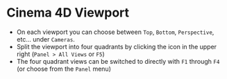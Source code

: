 # Cinema 4D Viewport

- On each viewport you can choose between `Top`, `Bottom`, `Perspective`, etc... under `Cameras`.
- Split the viewport into four quadrants by clicking the icon in the upper right (`Panel > All Views` or `F5`)
- The four quadrant views can be switched to directly with `F1` through `F4` (or choose from the `Panel` menu)
